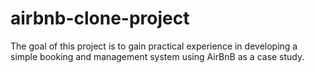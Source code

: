 # airbnb-clone-project
The goal of this project is to gain practical experience in developing a simple booking and management system using AirBnB as a case study.
